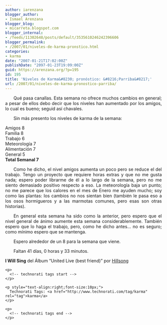 ```yaml
---
author: iarenzana
blogger_author:
- Ismael Arenzana
blogger_blog:
- micarreta.blogspot.com
blogger_internal:
- /feeds/11302648/posts/default/3535610246242396606
blogger_permalink:
- /2007/01/niveles-de-karma-pronstico.html
categories:
- karma
date: "2007-01-21T17:02:00Z"
publishDate: "2097-01-23T19:09:00Z"
guid: https://arenzana.org/?p=195
id: 195
title: 'Niveles de Karma&#8230; pronóstico: &#8216;Parriba&#8217;'
url: /2007/01/niveles-de-karma-pronostico-parriba/
---
```

<p style="text-align:justify;text-indent:20pt;">
  Qué pasa canallas. Esta semana no ofrece muchos cambios en general; a pesar de ellos debo decir que los niveles han aumentado por los amigos, lo cual es bueno; seguid así chavales.
</p>

<p style="text-align:justify;text-indent:20pt;">
  Sin más presento los niveles de karma de la semana:
</p>

<p style="text-align:justify;text-indent:20pt;">
  <p>
    Amigos 8<br /> Familia 8<br /> Trabajo 6<br /> Meteorología 7<br /> Alimentación 7<br /> General 5<br /> <strong>Total Semanal 7<br /> </strong>
  </p>
  
  <p style="text-align:justify;text-indent:20pt;">
    Como he dicho, el nivel amigos aumenta un poco pero se reduce el del trabajo. Tengo un proyecto que requiere horas extras y que no me gusta nada; espero poder librarme de él a lo largo de la semana, pero no me siento demasiado positivo respecto a eso. La meteorología baja un punto; no me parece que los calores en el mes de Enero me ayuden mucho; soy como las plantas: los cambios no nos sientan bien (también le pasa eso a los osos hormigueros y a las marmotas comunes, pero esas son otras historias).
  </p>
  
  <p style="text-align:justify;text-indent:20pt;">
    En general esta semana ha sido como la anterior, pero espero que el nivel general de ánimo aumente esta semana considerablemente. También espero que lo haga el trabajo, pero, como he dicho antes&#8230; no es seguro; como mínimo espero que se mantenga.
  </p>
  
  <p style="text-align:justify;text-indent:20pt;">
    Espero alrededor de un 8 para la semana que viene.
  </p>
  
  <p style="text-align:justify;text-indent:20pt;">
    Faltan 41 días, 0 horas y 33 minutos.
  </p>
  
  <p style="text-align:justify;text-indent:20pt;">
    <p>
      <strong>I Will Sing</strong> del Álbum &#8220;United Live (best friend)&#8221; por <a href="http://www.google.com/search?q=%22Hillsong%22">Hillsong</a>
    </p>
    
    <p>
      <!-- technorati tags start -->
    </p>
    
    <p style="text-align:right;font-size:10px;">
      Technorati Tags: <a href="http://www.technorati.com/tag/karma" rel="tag">karma</a>
    </p>
    
    <p>
      <!-- technorati tags end -->
    </p>
